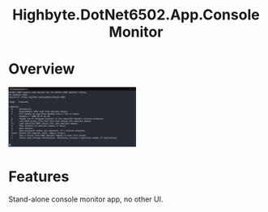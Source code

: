 <h1 align="center">Highbyte.DotNet6502.App.ConsoleMonitor</h1>

# Overview
<img src="../Examples/Screenshots/NativeConsoleMonitor.png" width="50%" height="50%" title="Machine code monitor native console host window">

# Features
Stand-alone console monitor app, no other UI.
